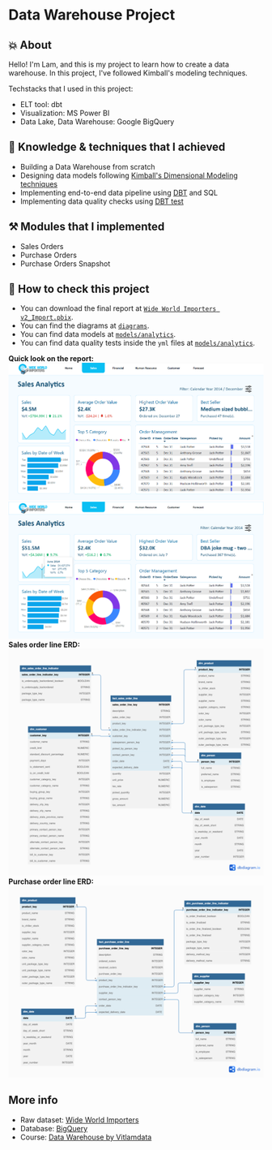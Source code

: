 # Data Warehouse Project

## 💥 About

Hello! I'm Lam, and this is my project to learn how to create a data warehouse. In this project, I've followed Kimball's modeling techniques.

Techstacks that I used in this project:
- ELT tool: dbt
- Visualization: MS Power BI
- Data Lake, Data Warehouse: Google BigQuery

## 🎯 Knowledge & techniques that I achieved

- Building a Data Warehouse from scratch
- Designing data models following [Kimball's Dimensional Modeling techniques](https://www.goodreads.com/en/book/show/748203)
- Implementing end-to-end data pipeline using [DBT](https://www.getdbt.com/) and SQL
- Implementing data quality checks using [DBT test](https://docs.getdbt.com/docs/build/tests)

## ⚒️ Modules that I implemented

- Sales Orders
- Purchase Orders
- Purchase Orders Snapshot

## 🚀 How to check this project

- You can download the final report at [`Wide World Importers v2_Import.pbix`](./pbix/Wide%20World%20Importers%20v2_Import.pbix).
- You can find the diagrams at [`diagrams`](./diagrams).
- You can find data models at [`models/analytics`](./models/analytics).
- You can find data quality tests inside the `yml` files at [`models/analytics`](./models/analytics).

**Quick look on the report:**
![Sales order report1](./pbix/Backup/v2_preview_1.png)
![Sales order report2](./pbix/Backup/v2_preview_3_withtooltip.png)
**Sales order line ERD:**
![Sales order line ERD](./diagrams/diagram_sales_order_line.png)
**Purchase order line ERD:**
![Purchase order line ERD](./diagrams/diagram_purchase_order_line.png)

## More info
- Raw dataset: [Wide World Importers](https://learn.microsoft.com/en-us/sql/samples/wide-world-importers-what-is?view=sql-server-ver16)
- Database: [BigQuery](https://cloud.google.com/bigquery)
- Course: [Data Warehouse by Vitlamdata](https://vitlamdata.substack.com/p/khoa-hoc-xu-ly-du-lieu-cho-data-warehouse)
